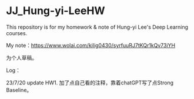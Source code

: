 # JJ_Hung-yi-LeeHW
This repository is for my homework & note of Hung-yi Lee's Deep Learning courses.

My note：https://www.wolai.com/kilig0430/syrfuuRJ7tKQr1kQv73iYH

为个人草稿。

Log：

23/7/20 update HW1. 加了点自己看的注释，靠着chatGPT写了点Strong Baseline。
